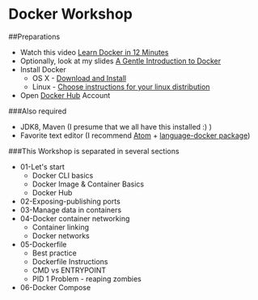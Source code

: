 Docker Workshop
===============

##Preparations

* Watch this video [Learn Docker in 12 Minutes](https://youtu.be/YFl2mCHdv24)
* Optionally, look at my slides [A Gentle Introduction to Docker](https://github.com/markoradinovic/docker-talk/blob/master/A%20Gentle%20Introduction%20to%20Docker.pdf)
* Install Docker
  * OS X - [Download and Install](https://docs.docker.com/docker-for-mac/)
  * Linux - [Choose instructions for your linux distribution](https://docs.docker.com/engine/installation/)
* Open [Docker Hub](https://hub.docker.com/) Account

###Also required
* JDK8, Maven (I presume that we all have this installed :) )
* Favorite text editor (I recommend [Atom](https://atom.io/) + [language-docker package](https://atom.io/packages/language-docker))


###This Workshop is separated in several sections
* 01-Let's start
  - Docker CLI basics
  - Docker Image & Container Basics
  - Docker Hub
* 02-Exposing-publishing ports
* 03-Manage data in containers
* 04-Docker container networking
  - Container linking
  - Docker networks
* 05-Dockerfile
  - Best practice
  - Dockerfile Instructions
  - CMD vs ENTRYPOINT
  - PID 1 Problem - reaping zombies
* 06-Docker Compose
